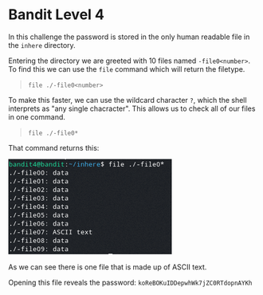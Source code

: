 # Bandit Level 4

In this challenge the password is stored in the only human readable file in the `inhere` directory.

Entering the directory we are greeted with 10 files named `-file0<number>`. To find this we can use the `file` command which will return the filetype.
> `file ./-file0<number>`

To make this faster, we can use the wildcard character `?`, which the shell interprets as "any single chacracter". This allows us to check all of our files in one command.
> `file ./-file0*`

That command returns this:

![fca04285.png](../src/fca04285.png)

As we can see there is one file that is made up of ASCII text.

Opening this file reveals the password: `koReBOKuIDDepwhWk7jZC0RTdopnAYKh`
